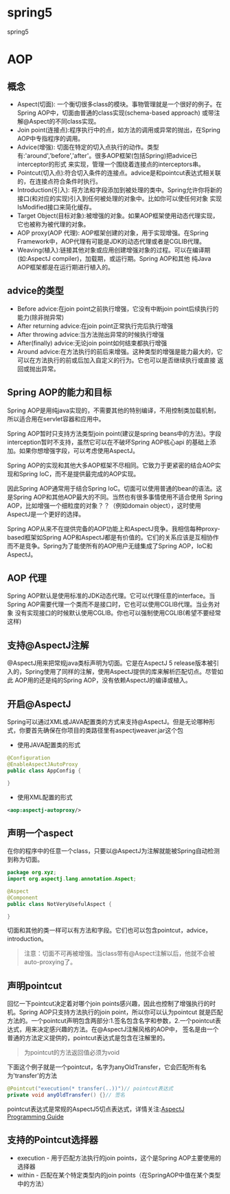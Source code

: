 # spring5
spring5

# AOP
## 概念
- Aspect(切面): 一个衡切很多class的模块。事物管理就是一个很好的例子。在Spring AOP中，切面由普通的class实现(schema-based approach)
或带注解@Aspect的不同class实现。
- Join point(连接点):程序执行中的点，如方法的调用或异常的抛出，在Spring AOP中专指程序的调用。
- Advice(增强): 切面在特定的切入点执行的动作。类型有:'around','before','after'。很多AOP框架(包括Spring)把advice已interceptor的形式
来实现，管理一个围绕着连接点的interceptors串。
- Pointcut(切入点):符合切入条件的连接点。advice是和pointcut表达式相关联的，在连接点符合条件时执行。
- Introduction(引入): 将方法和字段添加到被处理的类中。Spring允许你将新的接口(和对应的实现)引入到任何被处理的对象中。比如你可以使任何对象
实现IsModified接口来简化缓存。
- Target Object(目标对象):被增强的对象。如果AOP框架使用动态代理实现，它也被称为被代理的对象。
- AOP proxy(AOP 代理): AOP框架创建的对象，用于实现增强。在Spring Framework中，AOP代理有可能是JDK的动态代理或者是CGLIB代理。
- Weaving(植入):链接其他对象或应用创建增强对象的过程。可以在编译期(如:AspectJ compiler)，加载期，或运行期。Spring AOP和其他
纯Java AOP框架都是在运行期进行植入的。

## advice的类型
- Before advice:在join point之前执行增强，它没有中断join point后续执行的能力(除非抛异常)
- After returning advice:在join point正常执行完后执行增强
- After throwing advice:当方法抛出异常的时候执行增强
- After(finally) advice:无论join point如何结束都执行增强
- Around advice:在方法执行的前后来增强。这种类型的增强是能力最大的，它可以在方法执行的前或后加入自定义的行为。它也可以是否继续执行或直接
返回或抛出异常。

## Spring AOP的能力和目标
Spring AOP是用纯java实现的，不需要其他的特别编译，不用控制类加载机制，所以适合用在servlet容器和应用中。

Spring AOP暂时只支持方法类型join point(建议是spring beans中的方法)。字段interception暂时不支持，虽然它可以在不破坏Spring AOP核心api
的基础上添加。如果你想增强字段，可以考虑使用AspectJ。

Spring AOP的实现和其他大多AOP框架不尽相同。它致力于更紧密的结合AOP实现和Spring IoC，而不是提供最完成的AOP实现。

因此Spring AOP通常用于结合Spring IoC。切面可以使用普通的bean的语法。这是Spring AOP和其他AOP最大的不同。当然也有很多事情使用不适合使用
Spring AOP，比如增强一个细粒度的对象？？（例如domain object），这时使用AspectJ是一个更好的选择。

Spring AOP从来不在提供完备的AOP功能上和AspectJ竞争。我相信每种proxy-based框架如Spring AOP和AspectJ都是有价值的。它们的关系应该是互相协作
而不是竞争。Spring为了能使所有的AOP用户无缝集成了Spring AOP，IoC和AspectJ。

## AOP 代理
Spring AOP默认是使用标准的JDK动态代理。它可以代理任意的interface。当Spring AOP需要代理一个类而不是接口时，它也可以使用CGLIB代理。当业务对象
没有实现接口的时候默认使用CGLIB。你也可以强制使用CGLIB(希望不要经常这样)

## 支持@AspectJ注解
@AspectJ用来把常规java类标声明为切面。它是在AspectJ 5 release版本被引入的，Spring使用了同样的注解，使用AspectJ提供的库来解析匹配切点。尽管如此
AOP用的还是纯的Spring AOP，没有依赖AspectJ的编译或植入。

## 开启@AspectJ
Spring可以通过XML或JAVA配置类的方式来支持@AspectJ。但是无论哪种形式，你要首先确保在你项目的类路径里有aspectjweaver.jar这个包

- 使用JAVA配置类的形式
```java
@Configuration
@EnableAspectJAutoProxy
public class AppConfig {

}
```
- 使用XML配置的形式
```xml
<aop:aspectj-autoproxy/>
```

## 声明一个aspect
在你的程序中的任意一个class，只要以@AspectJ为注解就能被Spring自动检测到称为切面。
```java
package org.xyz;
import org.aspectj.lang.annotation.Aspect;

@Aspect
@Component
public class NotVeryUsefulAspect {

}
```
切面和其他的类一样可以有方法和字段。它们也可以包含pointcut，advice，introduction。
> 注意：切面不可再被增强。当class带有@Aspect注解以后，他就不会被auto-proxying了。

## 声明pointcut
回忆一下pointcut决定着对哪个join points感兴趣，因此也控制了增强执行的时机。Spring AOP只支持方法执行的join point，所以你可以认为pointcut
就是匹配方法的。一个pointcut声明包含两部分:1.签名包含名字和参数，2.一个pointcut表达式，用来决定感兴趣的方法。在@AspectJ注解风格的AOP中，
签名是由一个普通的方法定义提供的，pointcut表达式是包含在注解里的。
> 为pointcut的方法返回值必须为void

下面这个例子就是一个pointcut，名字为anyOldTransfer，它会匹配所有名为'transfer'的方法
```java
@Pointcut("execution(* transfer(..))")// pointcut表达式
private void anyOldTransfer() {}// 签名
```
pointcut表达式是常规的AspectJ5切点表达式，详情关注:[AspectJ Programming Guide](https://www.eclipse.org/aspectj/doc/released/progguide/index.html)

## 支持的Pointcut选择器
- execution - 用于匹配方法执行的join points，这个是Spring AOP主要使用的选择器
- within - 匹配在某个特定类型内的join points（在SpringAOP中值在某个类型中的方法）





























